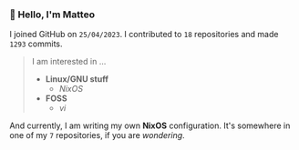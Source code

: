 ### 👋 Hello, I'm Matteo

I joined GitHub on `25/04/2023`.
I contributed to `18` repositories and made `1293` commits.

> I am interested in ...
> 
> - **Linux/GNU stuff**
>     - *NixOS*
> - **FOSS**
>   - *vi*

And currently, I am writing my own **NixOS** configuration. It's somewhere in one of my `7` repositories, if you are *wondering*.
